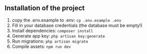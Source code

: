 ## Installation of the project
1. copy the .env.example to .env: ````cp .env.example .env````
2. Fill in your database credentials (the database must be empty!)
3. Install dependencies: ````composer install````
4. Generate app key: ````php artisan key:generate````
5. Run migrations: ````php artisan migrate````
6. Compile assets: ````npm run dev````